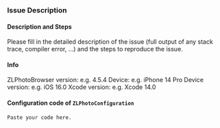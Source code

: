 ### Issue Description

#### Description and Steps

Please fill in the detailed description of the issue (full output of any stack trace, compiler error, ...) and the steps to reproduce the issue.

#### Info
   ZLPhotoBrowser version:  e.g. 4.5.4
   Device:  e.g. iPhone 14 Pro
   Device version:  e.g. iOS 16.0
   Xcode version:  e.g. Xcode 14.0

#### Configuration code of `ZLPhotoConfiguration`

   ```
   Paste your code here.
   ```
